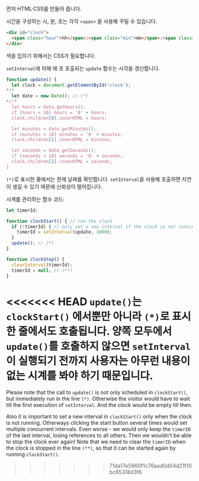 먼저 HTML·CSS를 만들어 줍니다.

시간을 구성하는 시, 분, 초는 각각 `<span>` 을 사용해 꾸밀 수 있습니다.

```html
<div id="clock">
  <span class="hour">hh</span>:<span class="min">mm</span>:<span class="sec">ss</span>
</div>
```

색을 입히기 위해서는 CSS가 필요합니다.
 
`setInterval`에 의해 매 초 호출되는 `update` 함수는 시각을 갱신합니다.

```js
function update() {
  let clock = document.getElementById('clock');
*!*
  let date = new Date(); // (*)
*/!*
  let hours = date.getHours();
  if (hours < 10) hours = '0' + hours;
  clock.children[0].innerHTML = hours;

  let minutes = date.getMinutes();
  if (minutes < 10) minutes = '0' + minutes;
  clock.children[1].innerHTML = minutes;

  let seconds = date.getSeconds();
  if (seconds < 10) seconds = '0' + seconds;
  clock.children[2].innerHTML = seconds;
}
```

`(*)`로 표시한 줄에서는 현재 날짜를 확인합니다. `setInterval`을 사용해 호출하면 지연이 생길 수 있기 때문에 신뢰성이 떨어집니다.

시계를 관리하는 함수 코드:

```js
let timerId;

function clockStart() { // run the clock  
  if (!timerId) { // only set a new interval if the clock is not running
    timerId = setInterval(update, 1000);
  }
  update(); // (*)
}

function clockStop() {
  clearInterval(timerId);
  timerId = null; // (**)
}
```

<<<<<<< HEAD
`update()`는 `clockStart()` 에서뿐만 아니라 `(*)`로 표시한 줄에서도 호출됩니다. 양쪽 모두에서 `update()`를 호출하지 않으면 `setInterval`이 실행되기 전까지 사용자는 아무런 내용이 없는 시계를 봐야 하기 때문입니다.
=======
Please note that the call to `update()` is not only scheduled in `clockStart()`, but immediately run in the line `(*)`. Otherwise the visitor would have to wait till the first execution of `setInterval`. And the clock would be empty till then.

Also it is important to set a new interval in `clockStart()` only when the clock is not running. Otherways clicking the start button several times would set multiple concurrent intervals. Even worse - we would only keep the `timerID` of the last interval, losing references to all others. Then we wouldn't be able to stop the clock ever again! Note that we need to clear the `timerID` when the clock is stopped in the line `(**)`, so that it can be started again by running `clockStart()`.
>>>>>>> 71da17e5960f1c76aad0d04d21f10bc65318d3f6
